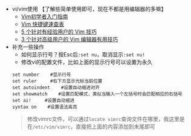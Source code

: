 - vi/vim使用 【了解些简单使用即可，现在不都是用编辑器的多嘛】
    - [Vim初学者入门指南](https://linux.cn/article-8143-1.html)
    - [Vim 快捷键速查表](https://linux.cn/article-8144-1.html)
    - [5 个针对有经验用户的 Vim 技巧](https://linux.cn/article-8148-1.html)
    - [3 个针对高级用户的 Vim 编辑器有用技巧](https://linux.cn/article-8149-1.html)
- 补充一些操作
    - 如何显示行号？按Esc后`:set nu`，取消显示`:set nu!`
    - 修改vi的配置文件，比如上面的显示行号可以设置为永久
     ```
     set number    #显示行号
     set ruler	   #右下方显示光标当前位置
     set autoindent    #设置自动缩进对齐
     set showmatch    #设置匹配模式，类似当输入一个左括号时会匹配相应的右括号 
     set ai!     #设置自动缩进
     syntax on    #设置语法高亮
     ```
     > 修改vimrc文件，可以通过`locate vimrc`查询文件在哪里，我这里是在`/etc/vim/vimrc`，直接把上面的内容添加到末尾即可
